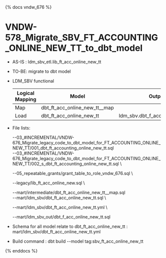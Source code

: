 {% docs vndw_676 %}

# VNDW-578_Migrate_SBV_FT_ACCOUNTING_ONLINE_NEW_TT_to_dbt_model

- AS-IS : ldm_sbv_etl.lib_ft_acc_online_new_tt

- TO-BE: migrate to dbt model 

- LDM_SBV functional


    | Logical Mapping   | Model                            | Output                           |
    |-------------------|----------------------------------|----------------------------------|
    | Map               | dbt_ft_acc_online_new_tt__map    |                                  |
    | Load              | dbt_ft_acc_online_new_tt         | ldm_sbv.dbt_f_acc_online_new_tt  |


- File lists: 

    --03_#INCREMENTAL/VNDW-676_Migrate_legacy_code_to_dbt_model_for_FT_ACCOUNTING_ONLINE_NEW_TT/001_dbt_ft_accounting_online_new_tt.sql \
    --03_#INCREMENTAL/VNDW-676_Migrate_legacy_code_to_dbt_model_for_FT_ACCOUNTING_ONLINE_NEW_TT/002_s_dbt_ft_accounting_online_new_tt.sql \
    
    --05_repeatable_grants/grant_table_to_role_vndw_676.sql \
    
    --legacy/lib_ft_acc_online_new.sql \
    
    --mart/intermediate/dbt_ft_acc_online_new_tt__map.sql \
    --mart/ldm_sbv/dbt_ft_acc_online_new_tt.sql \
    
    --mart/ldm_sbv/dbt_ft_acc_online_new_tt.yml \

    --mart/ldm_sbv_out/dbt_f_acc_online_new_tt.sql

- Schema for all model relate to dbt_ft_acc_online_new_tt   : mart/ldm_sbv/dbt_ft_acc_online_new_tt.yml
- Build command                                             : dbt build --model tag:sbv_ft_acc_online_new_tt
 
{% enddocs %}